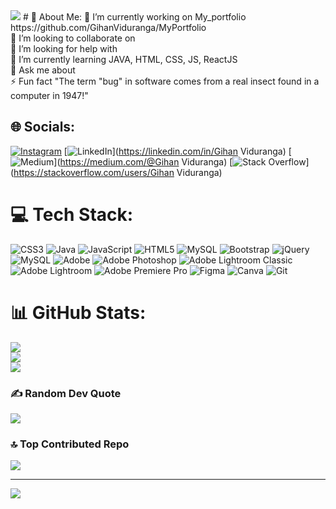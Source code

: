 <img src="[file:///C:/Users/Gihan%20Viduranga/OneDrive/Desktop/Free%20Universe%20Stars%20Video%20Gif%20Animated%20Zoom%20Virtual%20Background.gif](https://drive.google.com/file/d/1liEzhqk_thcWSzgv_pwjMdD60Ep0rEf4/view?usp=sharing)">
# 💫 About Me:
🔭 I’m currently working on My_portfolio https://github.com/GihanViduranga/MyPortfolio<br>👯 I’m looking to collaborate on<br>🤝 I’m looking for help with<br>🌱 I’m currently learning JAVA, HTML, CSS, JS, ReactJS<br>💬 Ask me about <br>⚡ Fun fact "The term "bug" in software comes from a real insect found in a computer in 1947!"


## 🌐 Socials:
[![Instagram](https://img.shields.io/badge/Instagram-%23E4405F.svg?logo=Instagram&logoColor=white)](https://instagram.com/gihan_vidu) [![LinkedIn](https://img.shields.io/badge/LinkedIn-%230077B5.svg?logo=linkedin&logoColor=white)](https://linkedin.com/in/Gihan Viduranga) [![Medium](https://img.shields.io/badge/Medium-12100E?logo=medium&logoColor=white)](https://medium.com/@Gihan Viduranga) [![Stack Overflow](https://img.shields.io/badge/-Stackoverflow-FE7A16?logo=stack-overflow&logoColor=white)](https://stackoverflow.com/users/Gihan Viduranga) 

# 💻 Tech Stack:
![CSS3](https://img.shields.io/badge/css3-%231572B6.svg?style=for-the-badge&logo=css3&logoColor=white) ![Java](https://img.shields.io/badge/java-%23ED8B00.svg?style=for-the-badge&logo=openjdk&logoColor=white) ![JavaScript](https://img.shields.io/badge/javascript-%23323330.svg?style=for-the-badge&logo=javascript&logoColor=%23F7DF1E) ![HTML5](https://img.shields.io/badge/html5-%23E34F26.svg?style=for-the-badge&logo=html5&logoColor=white) ![MySQL](https://img.shields.io/badge/mysql-4479A1.svg?style=for-the-badge&logo=mysql&logoColor=white) ![Bootstrap](https://img.shields.io/badge/bootstrap-%238511FA.svg?style=for-the-badge&logo=bootstrap&logoColor=white) ![jQuery](https://img.shields.io/badge/jquery-%230769AD.svg?style=for-the-badge&logo=jquery&logoColor=white) ![MySQL](https://img.shields.io/badge/mysql-4479A1.svg?style=for-the-badge&logo=mysql&logoColor=white) ![Adobe](https://img.shields.io/badge/adobe-%23FF0000.svg?style=for-the-badge&logo=adobe&logoColor=white) ![Adobe Photoshop](https://img.shields.io/badge/adobe%20photoshop-%2331A8FF.svg?style=for-the-badge&logo=adobe%20photoshop&logoColor=white) ![Adobe Lightroom Classic](https://img.shields.io/badge/Adobe%20Lightroom%20Classic-31A8FF.svg?style=for-the-badge&logo=Adobe%20Lightroom%20Classic&logoColor=white) ![Adobe Lightroom](https://img.shields.io/badge/Adobe%20Lightroom-31A8FF.svg?style=for-the-badge&logo=Adobe%20Lightroom&logoColor=white) ![Adobe Premiere Pro](https://img.shields.io/badge/Adobe%20Premiere%20Pro-9999FF.svg?style=for-the-badge&logo=Adobe%20Premiere%20Pro&logoColor=white) ![Figma](https://img.shields.io/badge/figma-%23F24E1E.svg?style=for-the-badge&logo=figma&logoColor=white) ![Canva](https://img.shields.io/badge/Canva-%2300C4CC.svg?style=for-the-badge&logo=Canva&logoColor=white) ![Git](https://img.shields.io/badge/git-%23F05033.svg?style=for-the-badge&logo=git&logoColor=white)
# 📊 GitHub Stats:
![](https://github-readme-stats.vercel.app/api?username=GihanViduranga&theme=dark&hide_border=false&include_all_commits=false&count_private=false)<br/>
![](https://github-readme-streak-stats.herokuapp.com/?user=GihanViduranga&theme=dark&hide_border=false)<br/>
![](https://github-readme-stats.vercel.app/api/top-langs/?username=GihanViduranga&theme=dark&hide_border=false&include_all_commits=false&count_private=false&layout=compact)

### ✍️ Random Dev Quote
![](https://quotes-github-readme.vercel.app/api?type=horizontal&theme=radical)

### 🔝 Top Contributed Repo
![](https://github-contributor-stats.vercel.app/api?username=GihanViduranga&limit=5&theme=tokyonight&combine_all_yearly_contributions=true)

---
[![](https://visitcount.itsvg.in/api?id=GihanViduranga&icon=8&color=5)](https://visitcount.itsvg.in)

<!-- Proudly created with GPRM ( https://gprm.itsvg.in ) -->
